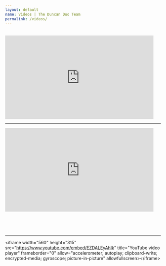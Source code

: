 ```yaml
---
layout: default
name: Videos | The Duncan Duo Team
permalink: /videos/
---
```


<div class="whitespace">&nbsp;</div>

<iframe width="480" height="270" src="https://www.youtube.com/embed/u7NIsm3ZqYM" frameborder="0" allow="autoplay; encrypted-media" allowfullscreen=""></iframe>

---

<iframe width="480" height="270" src="https://www.youtube.com/embed/zJ02GN6e-58" frameborder="0" allow="autoplay; encrypted-media" allowfullscreen=""></iframe>

&nbsp;

&nbsp;

---

&lt;iframe width="560" height="315" src="https://www.youtube.com/embed/EZDALEyAhIk" title="YouTube video player" frameborder="0" allow="accelerometer; autoplay; clipboard-write; encrypted-media; gyroscope; picture-in-picture" allowfullscreen&gt;&lt;/iframe&gt;
